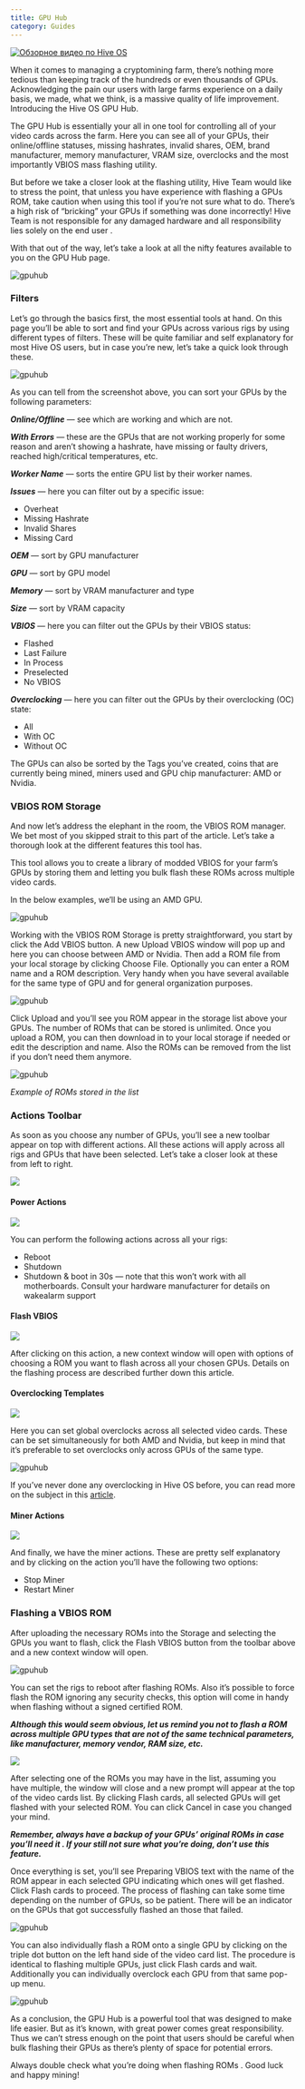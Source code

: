 ```yaml
---
title: GPU Hub
category: Guides
---
```


<a href="https://youtu.be/FFD7tPpGqUk
" target="_blank"><img src="http://img.youtube.com/vi/FFD7tPpGqUk/0.jpg"
alt="Обзорное видео по Hive OS"></a>

When it comes to managing a cryptomining farm, there’s nothing more tedious than keeping track of the hundreds or even thousands of GPUs. Acknowledging the pain our users with large farms experience on a daily basis, we made, what we think, is a massive quality of life improvement. Introducing the Hive OS GPU Hub.

The GPU Hub is essentially your all in one tool for controlling all of your video cards across the farm. Here you can see all of your GPUs, their online/offline statuses, missing hashrates, invalid shares, OEM, brand manufacturer, memory manufacturer, VRAM size, overclocks and the most importantly VBIOS mass flashing utility.

But before we take a closer look at the flashing utility, Hive Team would like to stress the point, that unless you have experience with flashing a GPUs ROM, take caution when using this tool if you’re not sure what to do. There’s a high risk of “bricking” your GPUs if something was done incorrectly! Hive Team is not responsible for any damaged hardware and all responsibility lies solely on the end user .

With that out of the way, let’s take a look at all the nifty features available to you on the GPU Hub page.

<img src="https://lbd.hiveos.farm/kb/images/gpuhub1.png" alt="gpuhub">

### Filters
Let’s go through the basics first, the most essential tools at hand. On this page you’ll be able to sort and find your GPUs across various rigs by using different types of filters. These will be quite familiar and self explanatory for most Hive OS users, but in case you’re new, let’s take a quick look through these.

<img src="https://lbd.hiveos.farm/kb/images/gpuhub2.png" alt="gpuhub">

As you can tell from the screenshot above, you can sort your GPUs by the following parameters:

***Online/Offline*** — see which are working and which are not.

***With Errors*** — these are the GPUs that are not working properly for some reason and aren’t showing a hashrate, have missing or faulty drivers, reached high/critical temperatures, etc.

***Worker Name*** — sorts the entire GPU list by their worker names.

***Issues*** — here you can filter out by a specific issue:
- Overheat
- Missing Hashrate
- Invalid Shares
- Missing Card

***OEM*** — sort by GPU manufacturer

***GPU*** — sort by GPU model

***Memory*** — sort by VRAM manufacturer and type

***Size*** — sort by VRAM capacity

***VBIOS*** — here you can filter out the GPUs by their VBIOS status:
- Flashed
- Last Failure
- In Process
- Preselected
- No VBIOS

***Overclocking*** — here you can filter out the GPUs by their overclocking (OC) state:
- All
- With OC
- Without OC

The GPUs can also be sorted by the Tags you’ve created, coins that are currently being mined, miners used and GPU chip manufacturer: AMD or Nvidia.

### VBIOS ROM Storage
And now let’s address the elephant in the room, the VBIOS ROM manager. We bet most of you skipped strait to this part of the article. Let’s take a thorough look at the different features this tool has.

This tool allows you to create a library of modded VBIOS for your farm’s GPUs by storing them and letting you bulk flash these ROMs across multiple video cards.

In the below examples, we’ll be using an AMD GPU.

<img src="https://lbd.hiveos.farm/kb/images/gpuhub3.png" alt="gpuhub">

Working with the VBIOS ROM Storage is pretty straightforward, you start by click the Add VBIOS button. A new Upload VBIOS window will pop up and here you can choose between AMD or Nvidia. Then add a ROM file from your local storage by clicking Choose File. Optionally you can enter a ROM name and a ROM description. Very handy when you have several available for the same type of GPU and for general organization purposes.

<img src="https://lbd.hiveos.farm/kb/images/gpuhub4.png" alt="gpuhub">

Click Upload and you’ll see you ROM appear in the storage list above your GPUs. The number of ROMs that can be stored is unlimited. Once you upload a ROM, you can then download in to your local storage if needed or edit the description and name. Also the ROMs can be removed from the list if you don’t need them anymore.

<img src="https://lbd.hiveos.farm/kb/images/gpuhub5.png" alt="gpuhub">

*Example of ROMs stored in the list*

### Actions Toolbar
As soon as you choose any number of GPUs, you’ll see a new toolbar appear on top with different actions. All these actions will apply across all rigs and GPUs that have been selected. Let’s take a closer look at these from left to right.

<img src="https://lbd.hiveos.farm/kbase/images/forum/f40f53f24ab2bf17dbdf0061b9d9f1fd41bf9fd5.png">

#### Power Actions
<img src="https://lbd.hiveos.farm/kbase/images/forum/f5b504370848c8478f575f73fccd62a5d97f595b.png">

You can perform the following actions across all your rigs:
- Reboot
- Shutdown
- Shutdown & boot in 30s — note that this won’t work with all motherboards. Consult your hardware manufacturer for details on wakealarm support


#### Flash VBIOS
<img src="https://lbd.hiveos.farm/kbase/images/forum/f3a886240f209860d64faa7e885afc19dc0b608b.png">

After clicking on this action, a new context window will open with options of choosing a ROM you want to flash across all your chosen GPUs. Details on the flashing process are described further down this article.

#### Overclocking Templates
<img src="https://lbd.hiveos.farm/kbase/images/forum/147921a211fef1549b4af6839f5ec1281acec4cd.png">

Here you can set global overclocks across all selected video cards. These can be set simultaneously for both AMD and Nvidia, but keep in mind that it’s preferable to set overclocks only across GPUs of the same type.

<img src="https://lbd.hiveos.farm/kb/images/gpuhuboctemp2.png" alt="gpuhub">

If you’ve never done any overclocking in Hive OS before, you can read more on the subject in this <a href="https://medium.com/hiveon/getting-started-with-hive-os-overclocking-profiles-basics-5e239e4f1ae5">article</a>.

#### Miner Actions
<img src="https://lbd.hiveos.farm/kbase/images/forum/bf93d014bb6bfc82b28f89a586f9b271ae877105.png">

And finally, we have the miner actions. These are pretty self explanatory and by clicking on the action you’ll have the following two options:
- Stop Miner
- Restart Miner

### Flashing a VBIOS ROM
After uploading the necessary ROMs into the Storage and selecting the GPUs you want to flash, click the Flash VBIOS button from the toolbar above and a new context window will open.

<img src="https://lbd.hiveos.farm/kb/images/gpuhubflashvbios.png" alt="gpuhub">

You can set the rigs to reboot after flashing ROMs. Also it’s possible to force flash the ROM ignoring any security checks, this option will come in handy when flashing without a signed certified ROM.

***Although this would seem obvious, let us remind you not to flash a ROM across multiple GPU types that are not of the same technical parameters, like manufacturer, memory vendor, RAM size, etc.***

<img src="https://lbd.hiveos.farm/kbase/images/forum/50d664435e37fa70123ed976b433efd78b89b877.png">

After selecting one of the ROMs you may have in the list, assuming you have multiple, the window will close and a new prompt will appear at the top of the video cards list. By clicking Flash cards, all selected GPUs will get flashed with your selected ROM. You can click Cancel in case you changed your mind.

***Remember, always have a backup of your GPUs’ original ROMs in case you’ll need it . If your still not sure what you’re doing, don’t use this feature.***

Once everything is set, you’ll see Preparing VBIOS text with the name of the ROM appear in each selected GPU indicating which ones will get flashed. Click Flash cards to proceed. The process of flashing can take some time depending on the number of GPUs, so be patient. There will be an indicator on the GPUs that got successfully flashed an those that failed.

<img src="https://lbd.hiveos.farm/kb/images/gpuhubafterthatfailed1.png" alt="gpuhub">

You can also individually flash a ROM onto a single GPU by clicking on the triple dot button on the left hand side of the video card list. The procedure is identical to flashing multiple GPUs, just click Flash cards and wait. Additionally you can individually overclock each GPU from that same pop-up menu.

<img src="https://lbd.hiveos.farm/kb/images/gpuhubafterthatfailed2.png" alt="gpuhub"> 

As a conclusion, the GPU Hub is a powerful tool that was designed to make life easier. But as it’s known, with great power comes great responsibility. Thus we can’t stress enough on the point that users should be careful when bulk flashing their GPUs as there’s plenty of space for potential errors.

Always double check what you’re doing when flashing ROMs .
Good luck and happy mining!
